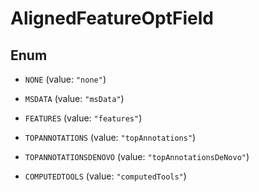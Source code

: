 

# AlignedFeatureOptField

## Enum


* `NONE` (value: `"none"`)

* `MSDATA` (value: `"msData"`)

* `FEATURES` (value: `"features"`)

* `TOPANNOTATIONS` (value: `"topAnnotations"`)

* `TOPANNOTATIONSDENOVO` (value: `"topAnnotationsDeNovo"`)

* `COMPUTEDTOOLS` (value: `"computedTools"`)



